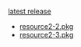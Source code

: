 [latest release](KTL%20%5Bzhelper.release.20220426%5D.7z)
* [resource2-2.pkg](https://github.com/bbqz007/KTL/blob/master/patch/resource2-2.pkg)
* [resource2-3.pkg](https://github.com/bbqz007/KTL/blob/master/patch/resource2-3.pkg)
